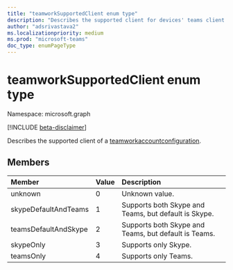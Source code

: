 ```yaml
---
title: "teamworkSupportedClient enum type"
description: "Describes the supported client for devices' teams client."
author: "adsrivastava2"
ms.localizationpriority: medium
ms.prod: "microsoft-teams"
doc_type: enumPageType
---
```


# teamworkSupportedClient enum type

Namespace: microsoft.graph

[!INCLUDE [beta-disclaimer](../../includes/beta-disclaimer.md)]

Describes the supported client of a [teamworkaccountconfiguration](teamworkaccountconfiguration.md).

## Members

| Member | Value| Description |
|:---------------|:--------|:----------|
|unknown|0|Unknown value.|
|skypeDefaultAndTeams|1|Supports both Skype and Teams, but default is Skype.|
|teamsDefaultAndSkype|2|Supports both Skype and Teams, but default is Teams.|
|skypeOnly|3|Supports only Skype.|
|teamsOnly|4|Supports only Teams.|

